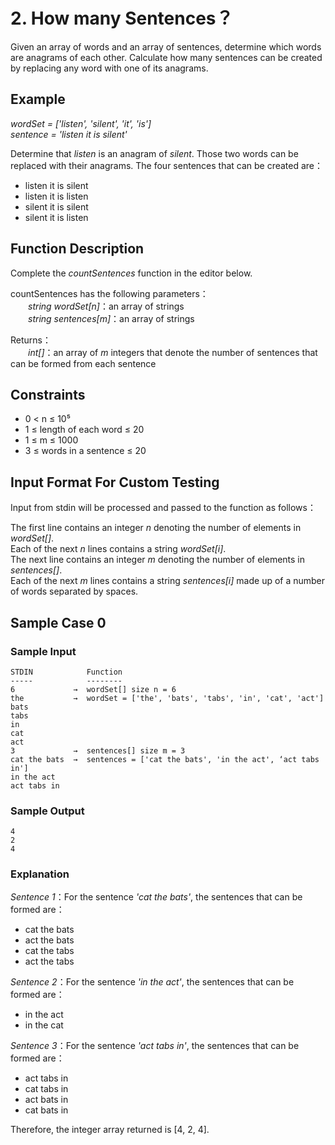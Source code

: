 # 2. How many Sentences？

Given an array of words and an array of sentences, determine which words are anagrams of each other. Calculate how many sentences can be created by replacing any word with one of its anagrams.

## Example

_wordSet = ['listen', 'silent', 'it', 'is']_  
_sentence = 'listen it is silent'_

Determine that _listen_ is an anagram of _silent_. Those two words can be replaced with their anagrams. The four sentences that can be created are：

- listen it is silent
- listen it is listen
- silent it is silent
- silent it is listen

## Function Description

Complete the _countSentences_ function in the editor below.

countSentences has the following parameters：  
&emsp;&emsp;_string wordSet[n]_：an array of strings  
&emsp;&emsp;_string sentences[m]_：an array of strings

Returns：  
&emsp;&emsp;_int[]_：an array of _m_ integers that denote the number of sentences that can be formed from each sentence

## Constraints

- 0 < n ≤ 10⁵
- 1 ≤ length of each word ≤ 20
- 1 ≤ m ≤ 1000
- 3 ≤ words in a sentence ≤ 20

## Input Format For Custom Testing

Input from stdin will be processed and passed to the function as follows：

The first line contains an integer _n_ denoting the number of elements in _wordSet[]_.  
Each of the next _n_ lines contains a string _wordSet[i]_.  
The next line contains an integer _m_ denoting the number of elements in _sentences[]_.  
Each of the next _m_ lines contains a string _sentences[i]_ made up of a number of words separated by spaces.

## Sample Case 0

### Sample Input

```
STDIN            Function
-----            --------
6             →  wordSet[] size n = 6
the           →  wordSet = ['the', 'bats', 'tabs', 'in', 'cat', 'act']
bats
tabs
in
cat
act
3             →  sentences[] size m = 3
cat the bats  →  sentences = ['cat the bats', 'in the act', ‘act tabs in']
in the act
act tabs in
```

### Sample Output

```
4
2
4
```

### Explanation

_Sentence 1_：For the sentence _'cat the bats'_, the sentences that can be formed are：

- cat the bats
- act the bats
- cat the tabs
- act the tabs

_Sentence 2_：For the sentence _'in the act'_, the sentences that can be formed are：

- in the act
- in the cat

_Sentence 3_：For the sentence _'act tabs in'_, the sentences that can be formed are：

- act tabs in
- cat tabs in
- act bats in
- cat bats in

Therefore, the integer array returned is [4, 2, 4].
